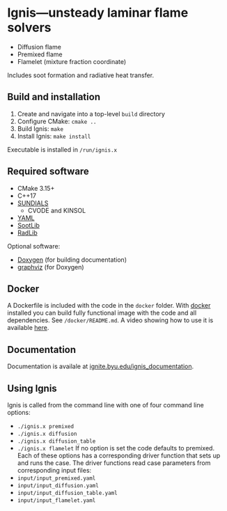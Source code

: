 # Ignis&mdash;unsteady laminar flame solvers

* Diffusion flame
* Premixed flame
* Flamelet (mixture fraction coordinate)

Includes soot formation and radiative heat transfer.

## Build and installation
1. Create and navigate into a top-level `build` directory
2. Configure CMake: `cmake ..`
3. Build Ignis: `make`
4. Install Ignis: `make install`

Executable is installed in `/run/ignis.x`

## Required software
* CMake 3.15+
* C++17
* [SUNDIALS](https://computing.llnl.gov/projects/sundials)
    * CVODE and KINSOL
* [YAML](https://github.com/jbeder/yaml-cpp)
* [SootLib](https://github.com/BYUignite/sootlib)
* [RadLib](https://github.com/BYUignite/radlib)

Optional software:
* [Doxygen](https://www.doxygen.nl/) (for building documentation)
* [graphviz](https://graphviz.org/download/) (for Doxygen)

## Docker
A Dockerfile is included with the code in the `docker` folder. With [docker](https://www.docker.com/) installed you can build fully functional image with the code and all dependencies. See `/docker/README.md`. A video showing how to use it is available [here](https://youtu.be/9RENZedC2gk).

## Documentation
Documentation is availale at [ignite.byu.edu/ignis_documentation](https://ignite.byu.edu/ignis_documentation).

## Using Ignis

Ignis is called from the command line with one of four command line options:
* `./ignis.x premixed`
* `./ignis.x diffusion`
* `./ignis.x diffusion_table`
* `./ignis.x flamelet`
If no option is set the code defaults to premixed. Each of these options has a corresponding driver function that sets up and runs the case. The driver functions read case parameters from corresponding input files:
* `input/input_premixed.yaml`
* `input/input_diffusion.yaml`
* `input/input_diffusion_table.yaml`
* `input/input_flamelet.yaml`
